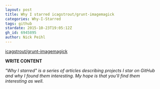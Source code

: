 ```yaml
---
layout: post
title: Why I starred icagstrout/grunt-imagemagick
categories: Why-I-Starred
tags: github
stardate: 2015-10-23T19:05:12Z
gh_id: 6945895
author: Nick Peihl
---
```


[icagstrout/grunt-imagemagick](star.repo.html_url)

**WRITE CONTENT**

*"Why I starred" is a series of articles describing projects I star on GitHub and why I found them interesting. My hope is that you'll find them interesting as well.*

